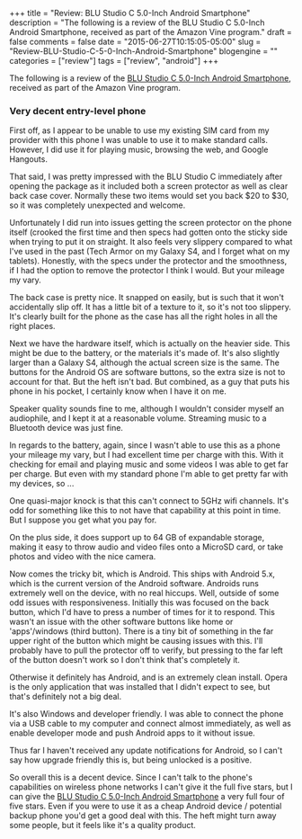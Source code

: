 +++
title = "Review: BLU Studio C 5.0-Inch Android Smartphone"
description = "The following is a review of the BLU Studio C 5.0-Inch Android Smartphone, received as part of the Amazon Vine program."
draft = false
comments = false
date = "2015-06-27T10:15:05-05:00"
slug = "Review-BLU-Studio-C-5-0-Inch-Android-Smartphone"
blogengine = ""
categories = ["review"]
tags = ["review", "android"]
+++

<div class="note"><p>The following is a review of the <a href="http://www.amazon.com/dp/B00XHGI2FO?tag=strivinglifen-20">BLU Studio C 5.0-Inch Android Smartphone</a>, received as part of the Amazon Vine program.</p></div>

<h3>Very decent entry-level phone</h3>

<p>First off, as I appear to be unable to use my existing SIM card from my provider with this phone I was unable to use it to make standard calls. However, I did use it for playing music, browsing the web, and Google Hangouts.</p>

<p>That said, I was pretty impressed with the BLU Studio C immediately after opening the package as it included both a screen protector as well as clear back case cover. Normally these two items would set you back $20 to $30, so it was completely unexpected and welcome.</p>

<p>Unfortunately I did run into issues getting the screen protector on the phone itself (crooked the first time and then specs had gotten onto the sticky side when trying to put it on straight. It also feels very slippery compared to what I've used in the past (Tech Armor on my Galaxy S4, and I forget what on my tablets). Honestly, with the specs under the protector and the smoothness, if I had the option to remove the protector I think I would. But your mileage my vary.</p>

<p>The back case is pretty nice. It snapped on easily, but is such that it won't accidentally slip off. It has a little bit of a texture to it, so it's not too slippery. It's clearly built for the phone as the case has all the right holes in all the right places.</p>

<p>Next we have the hardware itself, which is actually on the heavier side. This might be due to the battery, or the materials it's made of. It's also slightly larger than a Galaxy S4, although the actual screen size is the same. The buttons for the Android OS are software buttons, so the extra size is not to account for that. But the heft isn't bad. But combined, as a guy that puts his phone in his pocket, I certainly know when I have it on me.</p>

<p>Speaker quality sounds fine to me, although I wouldn't consider myself an audiophile, and I kept it at a reasonable volume. Streaming music to a Bluetooth device was just fine.</p>

<p>In regards to the battery, again, since I wasn't able to use this as a phone your mileage my vary, but I had excellent time per charge with this. With it checking for email and playing music and some videos I was able to get far per charge. But even with my standard phone I'm able to get pretty far with my devices, so ...</p>

<p>One quasi-major knock is that this can't connect to 5GHz wifi channels. It's odd for something like this to not have that capability at this point in time. But I suppose you get what you pay for.</p>

<p>On the plus side, it does support up to 64 GB of expandable storage, making it easy to throw audio and video files onto a MicroSD card, or take photos and video with the nice camera.</p>

<p>Now comes the tricky bit, which is Android. This ships with Android 5.x, which is the current version of the Android software. Androids runs extremely well on the device, with no real hiccups. Well, outside of some odd issues with responsiveness. Initially this was focused on the back button, which I'd have to press a number of times for it to respond. This wasn't an issue with the other software buttons like home or 'apps'/windows (third button). There is a tiny bit of something in the far upper right of the button which might be causing issues with this. I'll probably have to pull the protector off to verify, but pressing to the far left of the button doesn't work so I don't think that's completely it.</p>

<p>Otherwise it definitely has Android, and is an extremely clean install. Opera is the only application that was installed that I didn't expect to see, but that's definitely not a big deal.</p>

<p>It's also Windows and developer friendly. I was able to connect the phone via a USB cable to my computer and connect almost immediately, as well as enable developer mode and push Android apps to it without issue.</p>

<p>Thus far I haven't received any update notifications for Android, so I can't say how upgrade friendly this is, but being unlocked is a positive.</p>

<p>So overall this is a decent device. Since I can't talk to the phone's capabilities on wireless phone networks I can't give it the full five stars, but I can give the <a href="http://www.amazon.com/dp/B00XHGI2FO?tag=strivinglifen-20">BLU Studio C 5.0-Inch Android Smartphone</a> a very full four of five stars. Even if you were to use it as a cheap Android device / potential backup phone you'd get a good deal with this. The heft might turn away some people, but it feels like it's a quality product.</p>
